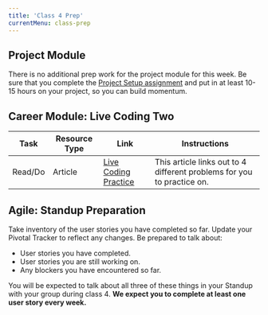 ```yaml
---
title: 'Class 4 Prep'
currentMenu: class-prep
---
```


## Project Module

There is no additional prep work for the project module for this week. Be sure that you complete the [Project Setup assignment](../../assignments/project-setup/) and put in at least 10-15 hours on your project, so you can build momentum.

## Career Module: Live Coding Two

Task | Resource Type | Link | Instructions
|----|---------------|------|-------------|
Read/Do | Article | [Live Coding Practice](../../articles/live-coding/) | This article links out to 4 different problems for you to practice on.

## Agile: Standup Preparation
Take inventory of the user stories you have completed so far. Update your Pivotal Tracker to reflect any changes. Be prepared to talk about:
- User stories you have completed.
- User stories you are still working on.
- Any blockers you have encountered so far.

You will be expected to talk about all three of these things in your Standup with your group during class 4. **We expect you to complete at least one user story every week.**
